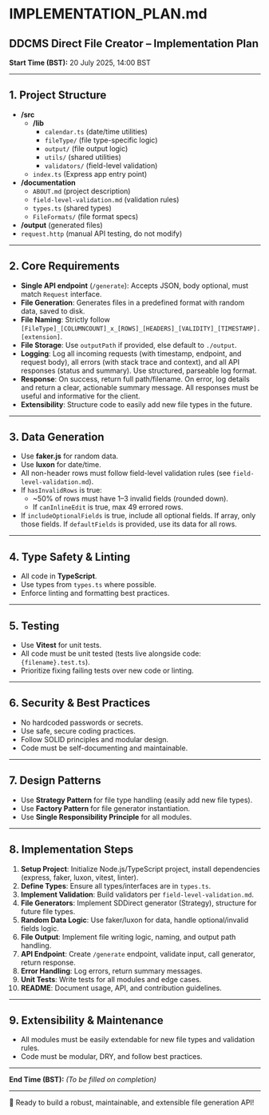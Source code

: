 # IMPLEMENTATION_PLAN.md

## DDCMS Direct File Creator – Implementation Plan

**Start Time (BST):** 20 July 2025, 14:00 BST

---

## 1. Project Structure

- **/src**
  - **/lib**
    - `calendar.ts` (date/time utilities)
    - `fileType/` (file type-specific logic)
    - `output/` (file output logic)
    - `utils/` (shared utilities)
    - `validators/` (field-level validation)
  - `index.ts` (Express app entry point)
- **/documentation**
  - `ABOUT.md` (project description)
  - `field-level-validation.md` (validation rules)
  - `types.ts` (shared types)
  - `FileFormats/` (file format specs)
- **/output** (generated files)
- `request.http` (manual API testing, do not modify)

---

## 2. Core Requirements

- **Single API endpoint** (`/generate`): Accepts JSON, body optional, must match `Request` interface.
- **File Generation**: Generates files in a predefined format with random data, saved to disk.
- **File Naming**: Strictly follow `[FileType]_[COLUMNCOUNT]_x_[ROWS]_[HEADERS]_[VALIDITY]_[TIMESTAMP].[extension]`.
- **File Storage**: Use `outputPath` if provided, else default to `./output`.
- **Logging**: Log all incoming requests (with timestamp, endpoint, and request body), all errors (with stack trace and context), and all API responses (status and summary). Use structured, parseable log format.
- **Response**: On success, return full path/filename. On error, log details and return a clear, actionable summary message. All responses must be useful and informative for the client.
- **Extensibility**: Structure code to easily add new file types in the future.

---

## 3. Data Generation

- Use **faker.js** for random data.
- Use **luxon** for date/time.
- All non-header rows must follow field-level validation rules (see `field-level-validation.md`).
- If `hasInvalidRows` is true:
  - ~50% of rows must have 1–3 invalid fields (rounded down).
  - If `canInlineEdit` is true, max 49 errored rows.
- If `includeOptionalFields` is true, include all optional fields. If array, only those fields. If `defaultFields` is provided, use its data for all rows.

---

## 4. Type Safety & Linting

- All code in **TypeScript**.
- Use types from `types.ts` where possible.
- Enforce linting and formatting best practices.

---

## 5. Testing

- Use **Vitest** for unit tests.
- All code must be unit tested (tests live alongside code: `{filename}.test.ts`).
- Prioritize fixing failing tests over new code or linting.

---

## 6. Security & Best Practices

- No hardcoded passwords or secrets.
- Use safe, secure coding practices.
- Follow SOLID principles and modular design.
- Code must be self-documenting and maintainable.

---

## 7. Design Patterns

- Use **Strategy Pattern** for file type handling (easily add new file types).
- Use **Factory Pattern** for file generator instantiation.
- Use **Single Responsibility Principle** for all modules.

---

## 8. Implementation Steps

1. **Setup Project**: Initialize Node.js/TypeScript project, install dependencies (express, faker, luxon, vitest, linter).
2. **Define Types**: Ensure all types/interfaces are in `types.ts`.
3. **Implement Validation**: Build validators per `field-level-validation.md`.
4. **File Generators**: Implement SDDirect generator (Strategy), structure for future file types.
5. **Random Data Logic**: Use faker/luxon for data, handle optional/invalid fields logic.
6. **File Output**: Implement file writing logic, naming, and output path handling.
7. **API Endpoint**: Create `/generate` endpoint, validate input, call generator, return response.
8. **Error Handling**: Log errors, return summary messages.
9. **Unit Tests**: Write tests for all modules and edge cases.
10. **README**: Document usage, API, and contribution guidelines.

---

## 9. Extensibility & Maintenance

- All modules must be easily extendable for new file types and validation rules.
- Code must be modular, DRY, and follow best practices.

---

**End Time (BST):** _(To be filled on completion)_

---

:rocket: Ready to build a robust, maintainable, and extensible file generation API!
